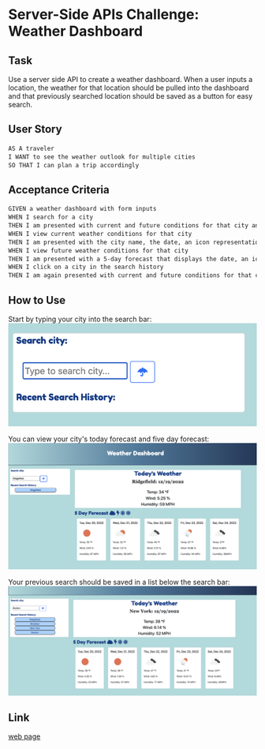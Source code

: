 # Server-Side APIs Challenge: Weather Dashboard

## Task
Use a server side API to create a weather dashboard. When a user inputs a location, the weather for that location should be pulled into the dashboard and that previously searched location should be saved as a button for easy search. 

## User Story

```md
AS A traveler
I WANT to see the weather outlook for multiple cities
SO THAT I can plan a trip accordingly

```

## Acceptance Criteria 

```md
GIVEN a weather dashboard with form inputs
WHEN I search for a city
THEN I am presented with current and future conditions for that city and that city is added to the search history
WHEN I view current weather conditions for that city
THEN I am presented with the city name, the date, an icon representation of weather conditions, the temperature, the humidity, and the the wind speed
WHEN I view future weather conditions for that city
THEN I am presented with a 5-day forecast that displays the date, an icon representation of weather conditions, the temperature, the wind speed, and the humidity
WHEN I click on a city in the search history
THEN I am again presented with current and future conditions for that city
```

## How to Use

Start by typing your city into the search bar:
![search Bar](./assets/images/searchBar.png)

You can view your city's today forecast and five day forecast:
![Five day forecast](./assets/images/Demo.png)

Your previous search should be saved in a list below the search bar:
![saved Searches](./assets/images/savedSearch.png)


## Link
[web page](https://analisegiobbi3.github.io/mod_6_challenge/)
